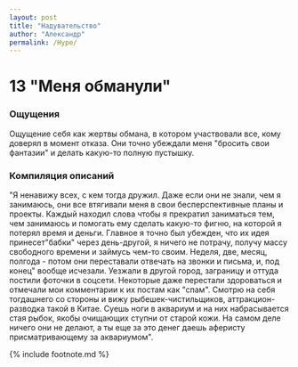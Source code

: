 ```yaml
---
layout: post
title: "Надувательство"
author: "Александр"
permalink: /Hype/
---
```


# 13 "Меня обманули"

### Ощущения
Ощущение себя как жертвы обмана, в котором участвовали все, кому доверял в момент отказа. Они точно убеждали меня "бросить свои фантазии" и делать какую-то полную пустышку.

### Компиляция описаний
"Я ненавижу всех, с кем тогда дружил. Даже если они не знали, чем я занимаюсь, они все втягивали меня в свои бесперспективные планы и проекты. Каждый находил слова чтобы я прекратил заниматься тем, чем занимаюсь и помогать ему сделать какую-то фигню, на которой я потерял время и деньги. Главное я точно был убежден, что их идея принесет"бабки" через день-другой, я ничего не потрачу, получу массу свободного времени и займусь чем-то своим. Неделя, две, месяц, полгода - потом они переставали отвечать на звонки и письма, и, под конец" вообще исчезали. Уезжали в другой город, заграницу и оттуда постили фоточки в соцсети. Некоторые даже перестали здороваться и отмечали мои комментарии к их постам как "спам". Смотрю на себя тогдашнего со стороны и вижу рыбешек-чистильщиков, аттракцион-разводка такой в Китае. Суешь ноги в аквариум и на них набрасывается стая рыбок, якобы очищающих ступни от старой кожи. На самом деле ничего они не делают, а ты еще за это денег даешь аферисту присматривающему за аквариумом".

{% include footnote.md %} 
